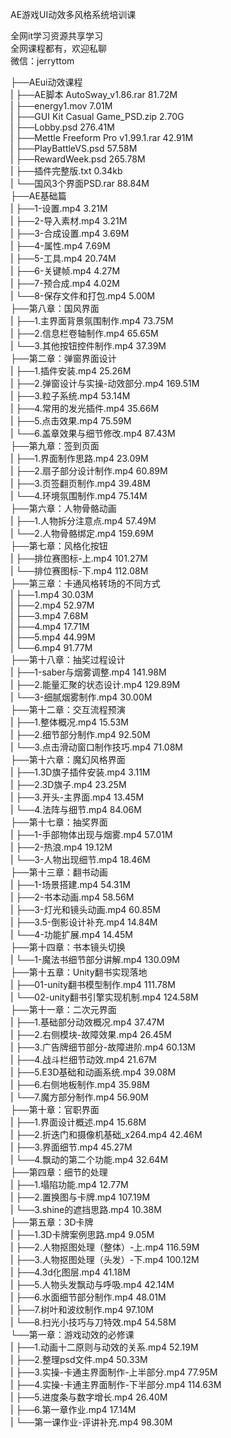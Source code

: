 AE游戏UI动效多风格系统培训课

全网it学习资源共享学习<br>全网课程都有，欢迎私聊<br>微信：jerryttom<br>

├──AEui动效课程<br> | ├──AE脚本 AutoSway_v1.86.rar 81.72M<br> | ├──energy1.mov 7.01M<br> | ├──GUI Kit Casual Game_PSD.zip 2.70G<br> | ├──Lobby.psd 276.41M<br> | ├──Mettle Freeform Pro v1.99.1.rar 42.91M<br> | ├──PlayBattleVS.psd 57.58M<br> | ├──RewardWeek.psd 265.78M<br> | ├──插件完整版.txt 0.34kb<br> | └──国风3个界面PSD.rar 88.84M<br> ├──AE基础篇<br> | ├──1-设置.mp4 3.21M<br> | ├──2-导入素材.mp4 3.21M<br> | ├──3-合成设置.mp4 3.69M<br> | ├──4-属性.mp4 7.69M<br> | ├──5-工具.mp4 20.74M<br> | ├──6-关键帧.mp4 4.27M<br> | ├──7-预合成.mp4 4.02M<br> | └──8-保存文件和打包.mp4 5.00M<br> ├──第八章：国风界面<br> | ├──1.主界面背景氛围制作.mp4 73.75M<br> | ├──2.信息栏卷轴制作.mp4 65.65M<br> | └──3.其他按钮控件制作.mp4 37.39M<br> ├──第二章：弹窗界面设计<br> | ├──1.插件安装.mp4 25.26M<br> | ├──2.弹窗设计与实操-动效部分.mp4 169.51M<br> | ├──3.粒子系统.mp4 53.14M<br> | ├──4.常用的发光插件.mp4 35.66M<br> | ├──5.点击效果.mp4 75.59M<br> | └──6.盖章效果与细节修改.mp4 87.43M<br> ├──第九章：签到页面<br> | ├──1.界面制作思路.mp4 23.09M<br> | ├──2.扇子部分设计制作.mp4 60.89M<br> | ├──3.页签翻页制作.mp4 39.48M<br> | └──4.环境氛围制作.mp4 75.14M<br> ├──第六章：人物骨骼动画<br> | ├──1.人物拆分注意点.mp4 57.49M<br> | └──2.人物骨骼绑定.mp4 159.69M<br> ├──第七章：风格化按钮<br> | ├──排位赛图标-上.mp4 101.27M<br> | └──排位赛图标-下.mp4 112.08M<br> ├──第三章：卡通风格转场的不同方式<br> | ├──1.mp4 30.03M<br> | ├──2.mp4 52.97M<br> | ├──3.mp4 7.68M<br> | ├──4.mp4 17.71M<br> | ├──5.mp4 44.99M<br> | └──6.mp4 91.77M<br> ├──第十八章：抽奖过程设计<br> | ├──1-saber与烟雾调整.mp4 141.98M<br> | ├──2.能量汇聚的状态设计.mp4 129.89M<br> | └──3-细腻烟雾制作.mp4 30.00M<br> ├──第十二章：交互流程预演<br> | ├──1.整体概况.mp4 15.53M<br> | ├──2.细节部分制作.mp4 92.50M<br> | └──3.点击滑动窗口制作技巧.mp4 71.08M<br> ├──第十六章：魔幻风格界面<br> | ├──1.3D旗子插件安装.mp4 3.11M<br> | ├──2.3D旗子.mp4 23.25M<br> | ├──3.开头-主界面.mp4 13.45M<br> | └──4.法阵与细节.mp4 84.06M<br> ├──第十七章：抽奖界面<br> | ├──1-手部物体出现与烟雾.mp4 57.01M<br> | ├──2-热浪.mp4 19.12M<br> | └──3-人物出现细节.mp4 18.46M<br> ├──第十三章：翻书动画<br> | ├──1-场景搭建.mp4 54.31M<br> | ├──2-书本动画.mp4 58.56M<br> | ├──3-灯光和镜头动画.mp4 60.85M<br> | ├──3.5-倒影设计补充.mp4 14.84M<br> | └──4-功能扩展.mp4 14.45M<br> ├──第十四章：书本镜头切换<br> | └──1-魔法书细节部分讲解.mp4 130.09M<br> ├──第十五章：Unity翻书实现落地<br> | ├──01-unity翻书模型制作.mp4 111.78M<br> | └──02-unity翻书引擎实现机制.mp4 124.58M<br> ├──第十一章：二次元界面<br> | ├──1.基础部分动效概况.mp4 37.47M<br> | ├──2.右侧模块-故障效果.mp4 26.45M<br> | ├──3.广告牌细节部分-故障进阶.mp4 60.13M<br> | ├──4.战斗栏细节动效.mp4 21.67M<br> | ├──5.E3D基础和动画系统.mp4 39.08M<br> | ├──6.右侧地板制作.mp4 35.98M<br> | └──7.魔方部分制作.mp4 56.90M<br> ├──第十章：官职界面<br> | ├──1.界面设计概述.mp4 15.68M<br> | ├──2.折迭门和摄像机基础_x264.mp4 42.46M<br> | ├──3.界面细节.mp4 45.27M<br> | └──4.飘动的第二个功能.mp4 32.64M<br> ├──第四章：细节的处理<br> | ├──1.塌陷功能.mp4 12.77M<br> | ├──2.置换图与卡牌.mp4 107.19M<br> | └──3.shine的遮挡思路.mp4 10.38M<br> ├──第五章：3D卡牌<br> | ├──1.3D卡牌案例思路.mp4 9.05M<br> | ├──2.人物抠图处理（整体）-上.mp4 116.59M<br> | ├──3.人物抠图处理（头发）-下.mp4 100.12M<br> | ├──4.3d化图层.mp4 41.18M<br> | ├──5.人物头发飘动与呼吸.mp4 42.14M<br> | ├──6.水面细节部分制作.mp4 48.01M<br> | ├──7.树叶和波纹制作.mp4 97.10M<br> | └──8.扫光小技巧与刀特效.mp4 54.58M<br> └──第一章：游戏动效的必修课<br> | ├──1.动画十二原则与动效的关系.mp4 52.19M<br> | ├──2.整理psd文件.mp4 50.33M<br> | ├──3.实操-卡通主界面制作-上半部分.mp4 77.95M<br> | ├──4.实操-卡通主界面制作-下半部分.mp4 114.63M<br> | ├──5.进度条与数字增长.mp4 26.40M<br> | ├──6.第一章作业.mp4 17.14M<br> | └──第一课作业-评讲补充.mp4 98.30M